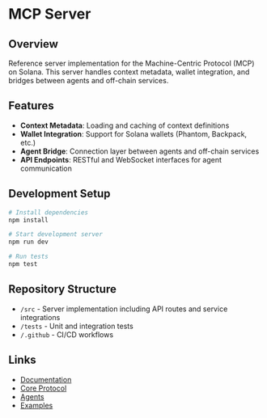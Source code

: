 # MCP Server

## Overview
Reference server implementation for the Machine-Centric Protocol (MCP) on Solana. This server handles context metadata, wallet integration, and bridges between agents and off-chain services.

## Features
- **Context Metadata**: Loading and caching of context definitions
- **Wallet Integration**: Support for Solana wallets (Phantom, Backpack, etc.)
- **Agent Bridge**: Connection layer between agents and off-chain services
- **API Endpoints**: RESTful and WebSocket interfaces for agent communication

## Development Setup
```bash
# Install dependencies
npm install

# Start development server
npm run dev

# Run tests
npm test
```

## Repository Structure
- `/src` - Server implementation including API routes and service integrations
- `/tests` - Unit and integration tests
- `/.github` - CI/CD workflows

## Links
- [Documentation](../mcp-docs)
- [Core Protocol](../mcp-core)
- [Agents](../mcp-agents)
- [Examples](../mcp-examples)
